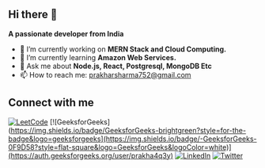 ## Hi there 👋

**A passionate developer from India**

<!--**prakharsharma13/prakharsharma13** is a ✨ _special_ ✨ repository because its `README.md` (this file) appears on your GitHub profile.

Here are some ideas to get you started: -->

- 🔭 I’m currently working on **MERN Stack and Cloud Computing.**
- 🌱 I’m currently learning **Amazon Web Services.**
- 💬 Ask me about  **Node.js, React, Postgresql, MongoDB Etc**
- 📫 How to reach me: [prakharsharma752@gmail.com](mailto:prakharsharma752@gmail.com)

## Connect with me

[![LeetCode](https://img.shields.io/badge/-LeetCode-FFA116?style=flat-square&logo=LeetCode&logoColor=black)](https://leetcode.com/u/prakhars_13/)
[![GeeksforGeeks](https://img.shields.io/badge/GeeksforGeeks-brightgreen?style=for-the-badge&logo=geeksforgeeks](https://img.shields.io/badge/-GeeksforGeeks-0F9D58?style=flat-square&logo=GeeksforGeeks&logoColor=white)](https://auth.geeksforgeeks.org/user/prakha4q3y)
[![LinkedIn](https://img.shields.io/badge/-LinkedIn-0077B5?style=flat-square&logo=LinkedIn&logoColor=white)](https://www.linkedin.com/in/prakhar-sharma-026695232/)
[![Twitter](https://img.shields.io/badge/-Twitter-1DA1F2?style=flat-square&logo=Twitter&logoColor=white)](https://x.com/Prakhar5780779)

  
